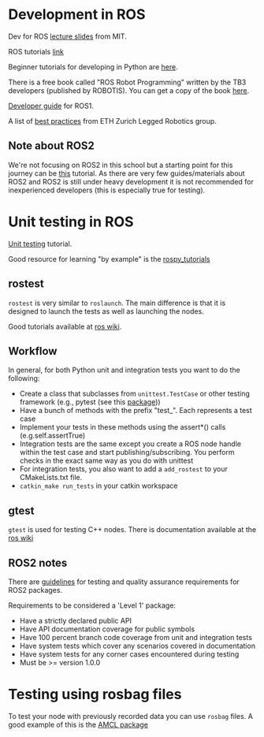 # Development in ROS

Dev for ROS [lecture slides](http://courses.csail.mit.edu/6.141/spring2012/pub/lectures/Lec06-ROS.pdf) from MIT.

ROS tutorials [link](http://wiki.ros.org/ROS/Tutorials)

Beginner tutorials for developing in Python are [here](http://wiki.ros.org/rospy_tutorials/Tutorials).

There is a free book called "ROS Robot Programming" written by the TB3 developers (published by ROBOTIS). You can get a copy of the book [here](https://community.robotsource.org/t/download-the-ros-robot-programming-book-for-free/51).

[Developer guide](http://wiki.ros.org/DevelopersGuide) for ROS1.

A list of [best practices](https://github.com/leggedrobotics/ros_best_practices/wiki) from ETH Zurich Legged Robotics group.

## Note about ROS2

We're not focusing on ROS2 in this school but a starting point for this journey can be [this](https://github.com/ros2/ros2/wiki/Colcon-Tutorial) tutorial. As there are very few guides/materials about ROS2 and ROS2 is still under heavy development it is not recommended for inexperienced developers (this is especially true for testing).

# Unit testing in ROS

[Unit testing](http://wiki.ros.org/action/show/Quality/Tutorials/UnitTesting?action=show&redirect=UnitTesting) tutorial.

Good resource for learning "by example" is the [rospy_tutorials](https://github.com/ros/ros_tutorials/tree/melodic-devel/rospy_tutorials)

## rostest

`rostest` is very similar to `roslaunch`. The main difference is that it is designed to launch the tests as well as launching the nodes.

Good tutorials available at [ros wiki](http://wiki.ros.org/rostest).

## Workflow
In general, for both Python unit and integration tests you want to do the following:

* Create a class that subclasses from `unittest.TestCase` or other testing framework (e.g., pytest (see this [package](https://github.com/machinekoder/ros_pytest)))
* Have a bunch of methods with the prefix "test_". Each represents a test case
* Implement your tests in these methods using the assert*() calls (e.g.self.assertTrue)
* Integration tests are the same except you create a ROS node handle within the test case and start publishing/subscribing. You perform checks in the exact same way as you do with unittest
* For integration tests, you also want to add a `add_rostest` to your CMakeLists.txt file.
* `catkin_make run_tests` in your catkin workspace

## gtest

`gtest` is used for testing C++ nodes. There is documentation available at the [ros wiki](http://wiki.ros.org/gtest)

## ROS2 notes

There are [guidelines](https://github.com/ros2/ros2/wiki/Developer-Guide#testing) for testing and quality assurance requirements for ROS2 packages.

Requirements to be considered a 'Level 1' package:

* Have a strictly declared public API
* Have API documentation coverage for public symbols
* Have 100 percent branch code coverage from unit and integration tests
* Have system tests which cover any scenarios covered in documentation
* Have system tests for any corner cases encountered during testing
* Must be >= version 1.0.0

# Testing using rosbag files

To test your node with previously recorded data you can use `rosbag` files. A good example of this is the [AMCL package](https://github.com/ros-planning/navigation/tree/melodic-devel/amcl)
